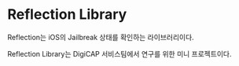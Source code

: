 Reflection Library
==================

Reflection는 iOS의 Jailbreak 상태를 확인하는 라이브러리이다.

Reflection Library는 DigiCAP 서비스팀에서 연구를 위한 미니 프로젝트이다.

